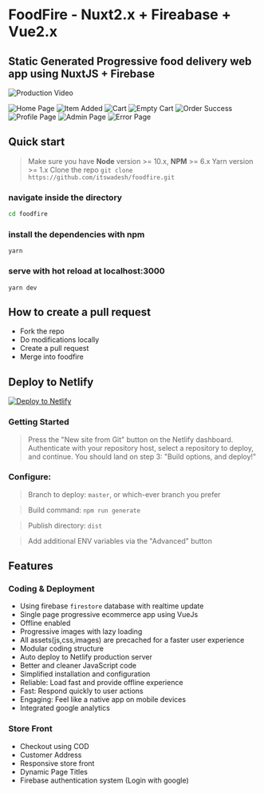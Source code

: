 # FoodFire - Nuxt2.x + Fireabase + Vue2.x

## Static Generated Progressive food delivery web app using NuxtJS + Firebase

<img src="https://i.imgur.com/v2B8eeD.gif" title="Production Video"/>

![Home Page](https://github.com/itswadesh/foodfire/blob/master/static/screenshots/index.jpg?raw=true)
![Item Added](https://github.com/itswadesh/foodfire/blob/master/static/screenshots/item-added.jpg?raw=true)
![Cart](https://github.com/itswadesh/foodfire/blob/master/static/screenshots/cart.jpg?raw=true)
![Empty Cart](https://github.com/itswadesh/foodfire/blob/master/static/screenshots/empty.jpg?raw=true)
![Order Success](https://github.com/itswadesh/foodfire/blob/master/static/screenshots/success.jpg?raw=true)
![Profile Page](https://github.com/itswadesh/foodfire/blob/master/static/screenshots/profile.jpg?raw=true)
![Admin Page](https://github.com/itswadesh/foodfire/blob/master/static/screenshots/admin.jpg?raw=true)
![Error Page](https://github.com/itswadesh/foodfire/blob/master/static/screenshots/error.jpg?raw=true)

## Quick start

> Make sure you have **Node** version >= 10.x, **NPM** >= 6.x
> Yarn version >= 1.x
> Clone the repo
> `git clone https://github.com/itswadesh/foodfire.git`

### navigate inside the directory

```bash
cd foodfire
```

### install the dependencies with npm

`yarn`

### serve with hot reload at localhost:3000

`yarn dev`

## How to create a pull request

- Fork the repo
- Do modifications locally
- Create a pull request
- Merge into foodfire

## Deploy to Netlify

<a href="https://app.netlify.com/start/deploy?repository=https://github.com/itswadesh/foodfire"><img src="https://www.netlify.com/img/deploy/button.svg" alt="Deploy to Netlify"></a>

### Getting Started

> Press the "New site from Git" button on the Netlify dashboard. Authenticate with your repository host, select a repository to deploy, and continue. You should land on step 3: "Build options, and deploy!"

### Configure:

> Branch to deploy: `master`, or which-ever branch you prefer

> Build command: `npm run generate`

> Publish directory: `dist`

> Add additional ENV variables via the "Advanced" button

## Features

### Coding & Deployment

- Using firebase `firestore` database with realtime update
- Single page progressive ecommerce app using VueJs
- Offline enabled
- Progressive images with lazy loading
- All assets(js,css,images) are precached for a faster user experience
- Modular coding structure
- Auto deploy to Netlify production server
- Better and cleaner JavaScript code
- Simplified installation and configuration
- Reliable: Load fast and provide offline experience
- Fast: Respond quickly to user actions
- Engaging: Feel like a native app on mobile devices
- Integrated google analytics

### Store Front

- Checkout using COD
- Customer Address
- Responsive store front
- Dynamic Page Titles
- Firebase authentication system (Login with google)
